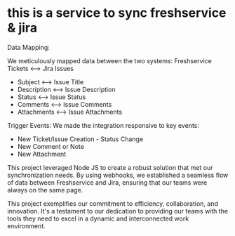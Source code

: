# this is a service to sync freshservice & jira

Data Mapping:

We meticulously mapped data between the two systems:
Freshservice Tickets ⟷ Jira Issues
- Subject ⟷ Issue Title
- Description ⟷ Issue Description
- Status ⟷ Issue Status
- Comments ⟷ Issue Comments
- Attachments ⟷ Issue Attachments
  
Trigger Events:
We made the integration responsive to key events:
- New Ticket/Issue Creation - Status Change
- New Comment or Note
- New Attachment


This project leveraged Node JS to create a robust solution that met our synchronization needs. By using webhooks, we established a seamless flow of data between Freshservice and Jira, ensuring that our teams were always on the same page.

This project exemplifies our commitment to efficiency, collaboration, and innovation. It's a testament to our dedication to providing our teams with the tools they need to excel in a dynamic and interconnected work environment.
